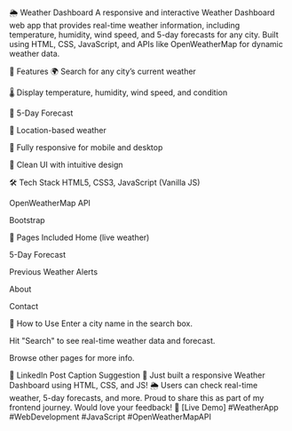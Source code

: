 🌦️ Weather Dashboard
A responsive and interactive Weather Dashboard web app that provides real-time weather information, including temperature, humidity, wind speed, and 5-day forecasts for any city. Built using HTML, CSS, JavaScript, and APIs like OpenWeatherMap for dynamic weather data.

🔧 Features
🌍 Search for any city’s current weather

🌡️ Display temperature, humidity, wind speed, and condition

📅 5-Day Forecast

🧭 Location-based weather 

📱 Fully responsive for mobile and desktop

🧊 Clean UI with intuitive design

🛠️ Tech Stack
HTML5, CSS3, JavaScript (Vanilla JS)

OpenWeatherMap API

Bootstrap 





📁 Pages Included
Home (live weather)

5-Day Forecast

Previous Weather Alerts 

About

Contact

🚀 How to Use
Enter a city name in the search box.

Hit "Search" to see real-time weather data and forecast.

Browse other pages for more info.



💼 LinkedIn Post Caption Suggestion
🚀 Just built a responsive Weather Dashboard using HTML, CSS, and JS! 🌦️ Users can check real-time weather, 5-day forecasts, and more. Proud to share this as part of my frontend journey. Would love your feedback! 🔗 [Live Demo] #WeatherApp #WebDevelopment #JavaScript #OpenWeatherMapAPI

